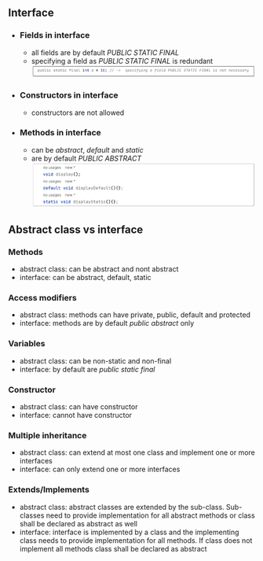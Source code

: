 ## Interface
  - ### Fields in interface
    - all fields are by default *PUBLIC STATIC FINAL*
    - specifying a field as *PUBLIC STATIC FINAL* is redundant 
    ![interface_fields](https://github.com/HunorVadaszPerhat/java_lang_specs/blob/main/images/interface_fields.png)
  - ### Constructors in interface
    - constructors are not allowed 
  - ### Methods in interface
    - can be *abstract*, *default* and *static*
    - are by default *PUBLIC ABSTRACT* 
    ![interface_methods](https://github.com/HunorVadaszPerhat/java_lang_specs/blob/main/images/interface_methods.png)

## Abstract class vs interface
### Methods
  - abstract class: can be abstract and nont abstract
  - interface: can be abstract, default, static
### Access modifiers
  - abstract class: methods can have private, public, default and protected
  - interface: methods are by default *public abstract* only
### Variables
  - abstract class: can be non-static and non-final
  - interface: by default are *public static final*
### Constructor
  - abstract class: can have constructor
  - interface: cannot have constructor
### Multiple inheritance
  - abstract class: can extend at most one class and implement one or more interfaces
  - interface: can only extend one or more interfaces
### Extends/Implements
  - abstract class: abstract classes are extended by the sub-class. Sub-classes need to provide implementation for all abstract methods or class shall be declared as abstract as well
  - interface: interface is implemented by a class and the implementing class needs to provide implementation for all methods. If class does not implement all methods class shall be declared as abstract
